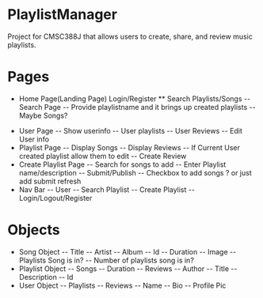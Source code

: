 # PlaylistManager
Project for CMSC388J that allows users to create, share, and review music playlists.

Pages
=====

*   Home Page(Landing Page) Login/Register
**   Search Playlists/Songs
--   Search Page
--   Provide playlistname and it brings up created playlists
--   Maybe Songs?
-   User Page
--   Show userinfo
--   User playlists
--   User Reviews
--   Edit User info
-   Playlist Page
--   Display Songs
--   Display Reviews
--   If Current User created playlist allow them to edit
--   Create Review
-   Create Playlist Page
--   Search for songs to add
--   Enter Playlist name/description
--   Submit/Publish
--   Checkbox to add songs ? or just add submit refresh
-   Nav Bar
--   User
--   Search Playlist
--   Create Playlist
--   Login/Logout/Register

Objects
=======

-   Song Object
--   Title
--   Artist
--   Album
--   Id
--   Duration
--   Image
--   Playlists Song is in?
--   Number of playlists song is in?
-   Playlist Object
--   Songs
--   Duration
--   Reviews
--   Author
--   Title
--   Description
--   Id
-   User Object
--   Playlists
--   Reviews
--   Name
--   Bio
--   Profile Pic
